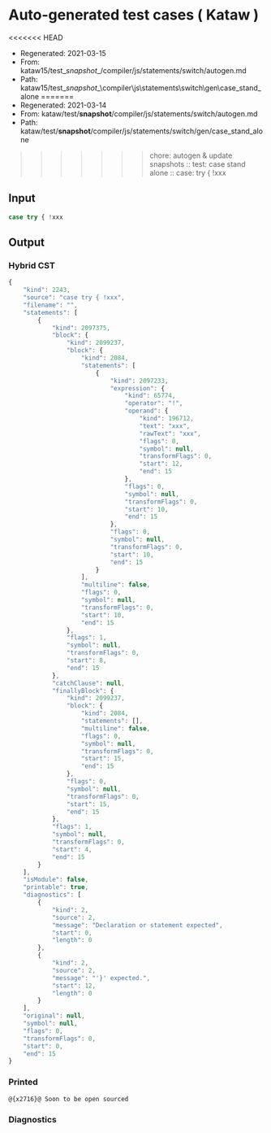 # Auto-generated test cases ( Kataw )
<<<<<<< HEAD
- Regenerated: 2021-03-15
- From: kataw15/test\__snapshot__/compiler/js/statements/switch/autogen.md
- Path: kataw15/test\__snapshot__\compiler\js\statements\switch\gen\case_stand_alone
=======
- Regenerated: 2021-03-14
- From: kataw/test/__snapshot__/compiler/js/statements/switch/autogen.md
- Path: kataw/test/__snapshot__/compiler/js/statements/switch/gen/case_stand_alone
>>>>>>> chore: autogen & update snapshots
> :: test: case stand alone
> :: case: try { !xxx
## Input

`````js
case try { !xxx
`````

## Output

### Hybrid CST

```javascript
{
    "kind": 2243,
    "source": "case try { !xxx",
    "filename": "",
    "statements": [
        {
            "kind": 2097375,
            "block": {
                "kind": 2099237,
                "block": {
                    "kind": 2084,
                    "statements": [
                        {
                            "kind": 2097233,
                            "expression": {
                                "kind": 65774,
                                "operator": "!",
                                "operand": {
                                    "kind": 196712,
                                    "text": "xxx",
                                    "rawText": "xxx",
                                    "flags": 0,
                                    "symbol": null,
                                    "transformFlags": 0,
                                    "start": 12,
                                    "end": 15
                                },
                                "flags": 0,
                                "symbol": null,
                                "transformFlags": 0,
                                "start": 10,
                                "end": 15
                            },
                            "flags": 0,
                            "symbol": null,
                            "transformFlags": 0,
                            "start": 10,
                            "end": 15
                        }
                    ],
                    "multiline": false,
                    "flags": 0,
                    "symbol": null,
                    "transformFlags": 0,
                    "start": 10,
                    "end": 15
                },
                "flags": 1,
                "symbol": null,
                "transformFlags": 0,
                "start": 8,
                "end": 15
            },
            "catchClause": null,
            "finallyBlock": {
                "kind": 2099237,
                "block": {
                    "kind": 2084,
                    "statements": [],
                    "multiline": false,
                    "flags": 0,
                    "symbol": null,
                    "transformFlags": 0,
                    "start": 15,
                    "end": 15
                },
                "flags": 0,
                "symbol": null,
                "transformFlags": 0,
                "start": 15,
                "end": 15
            },
            "flags": 1,
            "symbol": null,
            "transformFlags": 0,
            "start": 4,
            "end": 15
        }
    ],
    "isModule": false,
    "printable": true,
    "diagnostics": [
        {
            "kind": 2,
            "source": 2,
            "message": "Declaration or statement expected",
            "start": 0,
            "length": 0
        },
        {
            "kind": 2,
            "source": 2,
            "message": "'}' expected.",
            "start": 12,
            "length": 0
        }
    ],
    "original": null,
    "symbol": null,
    "flags": 0,
    "transformFlags": 0,
    "start": 0,
    "end": 15
}
```

### Printed

```javascript
@{x2716}@ Soon to be open sourced
```

### Diagnostics

```javascript

```

